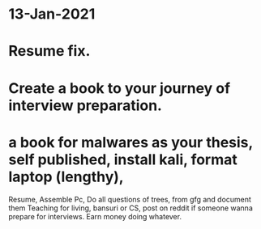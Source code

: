 # 13-Jan-2021
# Resume fix.
# Create a book to your journey of interview preparation. 
# a book for malwares as your thesis, self published, install kali, format laptop (lengthy),
Resume, 
Assemble Pc, 
Do all questions of trees, from gfg and document them
Teaching for living, bansuri or CS, post on reddit if someone wanna prepare for interviews.
Earn money doing whatever. 
